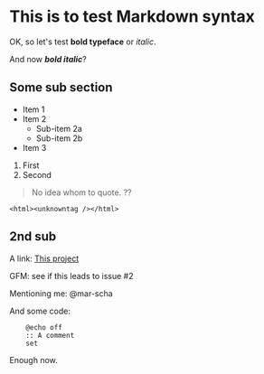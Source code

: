 # This is to test Markdown syntax

OK, so let's test **bold typeface** or *italic*.

And now ***bold italic***?

## Some sub section

* Item 1
* Item 2
  * Sub-item 2a
  * Sub-item 2b
* Item 3

1. First
2. Second

> No idea whom to quote.
> ??

`<html><unknowntag /></html>`

## 2nd sub

A link: [This project](https://github.com/mar-scha/hello-world)

GFM: see if this leads to issue #2

Mentioning me: @mar-scha

And some code:
```batchfile
    @echo off
    :: A comment
    set
```

Enough now.
